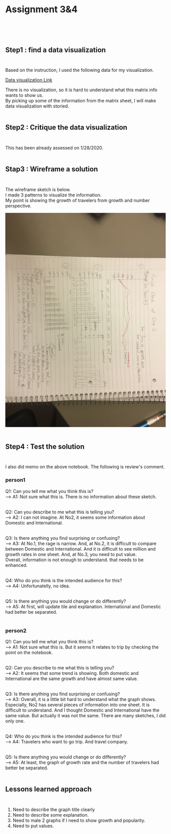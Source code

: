 # Assignment 3&4 </br></br></br>

## Step1 : find a data visualization</br></br>

Based on the instruction, I used the following data for my visualization.</br>

[Data visualization Link](https://www.ustravel.org/system/files/media_root/document/Research_Fact-Sheet_US-Travel-and-Tourism-Overview.pdf)</br>

There is no visualization, so it is hard to understand what this matrix info wants to show us. </br>
By picking up some of the information from the matrix sheet, I will make data visualization with storied.</br></br>

## Step2 : Critique the data visualization</br></br>

This has been already assessed on 1/28/2020.</br></br>

## Stap3 : Wireframe a solution</br></br>

The wireframe sketch is below.</br> 
I made 3 patterns to visualize the information.</br>
My point is showing the growth of travelers from growth and number perspective.</br>

![Alt text](/Wireframe.jpeg)</br></br>

## Step4 : Test the solution</br></br>

I also did memo on the above notebook. The following is review's comment.<br>

### person1</br>
Q1: Can you tell me what you think this is?</br>
--> A1: Not sure what this is. There is no information about these sketch.</br></br>

Q2: Can you describe to me what this is telling you?</br>
--> A2: I can not imagine. At No2, it seems some information about Domestic and International.</br></br>

Q3: Is there anything you find surprising or confusing?</br>
--> A3: At No.1, the rage is narrow. And, at No.2, it is difficult to compare between Domestic and International. And it is difficult to see million and growth rates in one sheet. And, at No.3, you need to put value.</br>
        Overall, information is not enough to understand. that needs to be enhanced.</br></br>

Q4: Who do you think is the intended audience for this?</br>
--> A4: Unfortunatelly, no idea.</br></br>

Q5: Is there anything you would change or do differently?</br>
--> A5: At first, will update tile and explanation. International and Domestic had better be separated.</br></br>

### person2</br>
Q1: Can you tell me what you think this is?</br>
--> A1: Not sure what this is. But it seems it relates to trip by checking the point on the notebook.</br></br>

Q2: Can you describe to me what this is telling you?</br>
--> A2: It seems that some trend is showing. Both domestic and International are the same growth and have almost same value.</br></br>

Q3: Is there anything you find surprising or confusing?</br>
--> A3: Overall, it is a little bit hard to understand what the graph shows. Especially, No2 has several pieces of information into one sheet. It is difficult to understand. And I thought Domestic and International have the same value. But actually it was not the same. There are many sketches, I did only one.</br></br>

Q4: Who do you think is the intended audience for this?</br>
--> A4: Travelers who want to go trip. And travel company.</br></br>

Q5: Is there anything you would change or do differently?</br>
--> A5: At least, the graph of growth rate and the number of travelers had better be separated.</br></br>

##  Lessons learned approach</br></br>
1. Need to describe the graph title clearly
2. Need to describe some explanation.
3. Need to male 2 graphs if I need to show growth and popularity.
4. Need to put values.</br></br>


       



